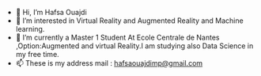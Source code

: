 - 👋 Hi, I’m Hafsa Ouajdi
- 👀 I’m interested in Virtual Reality and Augmented Reality and Machine learning.
- 🌱 I’m currently a Master 1 Student At Ecole Centrale de Nantes ,Option:Augmented and virtual Reality.I am studying also Data Science in my free time.
- 📫 These is my address mail : hafsaouajdimp@gmail.com
